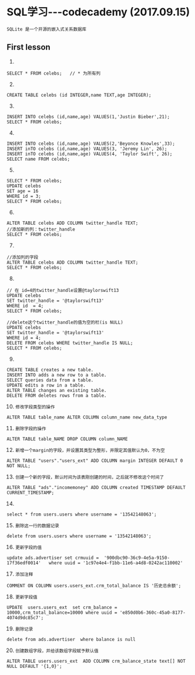 # SQL学习---codecademy (2017.09.15)
`SQLite 是一个开源的嵌入式关系数据库`
## First lesson
1. 
```
SELECT * FROM celebs;   // * 为所有列
```
2. 
```
CREATE TABLE celebs (id INTEGER,name TEXT,age INTEGER);
```
3.
```
INSERT INTO celebs (id,name,age) VALUES(1,'Justin Bieber',21);
SELECT * FROM celebs;
```
4.
```
INSERT INTO celebs (id,name,age) VALUES(2,'Beyonce Knowles',33);
INSERT inTO celebs (id,name,age) VALUES(3, 'Jeremy Lin', 26);
INSERT inTO celebs (id,name,age) VALUES(4, 'Taylor Swift', 26);
SELECT name FROM celebs;
```
5. 
```
SELECT * FROM celebs;
UPDATE celebs
SET age = 16
WHERE id = 3;
SELECT * FROM celebs;
```
6. 
```
ALTER TABLE celebs ADD COLUMN twitter_handle TEXT;
//添加新的列：twitter_handle
SELECT * FROM celebs;
```
7. 
```
//添加列的字段
ALTER TABLE celebs ADD COLUMN twitter_handle TEXT;
SELECT * FROM celebs;
```
8. 
```
// 在 id=4的twitter_handle设置@taylorswift13
UPDATE celebs                
SET twitter_handle = '@taylorswift13'
WHERE id  = 4;
SELECT * FROM celebs;
```
```
//delete这个twitter_handle的值为空的栏(is NULL)
UPDATE celebs
SET twitter_handle = '@taylorswift13'
WHERE id = 4;
DELETE FROM celebs WHERE twitter_handle IS NULL;
SELECT * FROM celebs;
```
9. 
```
CREATE TABLE creates a new table.
INSERT INTO adds a new row to a table.
SELECT queries data from a table.
UPDATE edits a row in a table.
ALTER TABLE changes an existing table.
DELETE FROM deletes rows from a table.
```
10. `修改字段类型的操作` 
```   
ALTER TABLE table_name ALTER COLUMN column_name new_data_type 
```
11. `删除字段的操作`
```   
ALTER TABLE table_NAME DROP COLUMN column_NAME   
```
12. `新增一个margin的字段，并设置其类型为整形，并限定其值默认为0，不为空`
```
ALTER TABLE "users"."users_ext" ADD COLUMN margin INTEGER DEFAULT 0 NOT NULL;
```
13. `创建一个新的字段，默认时间为该表刚创建的时间，之后就不修改这个时间了`
```
ALTER TABLE "ads"."incomemoney" ADD COLUMN created TIMESTAMP DEFAULT CURRENT_TIMESTAMP;
```
14. 
```
select * from users.users where username = '13542148063';
```
15. `删除这一行的数据记录`
```
delete from users.users where username = '13542148063'; 
```
16. `更新字段的值`
```
update ads.advertiser set crmuuid =  '900dbc90-36c9-4e5a-9150-17f36edf0014'   where uuid = '1c97e4e4-f1bb-11e6-a4d8-0242ac110002'
```
17. `添加注释`
```
COMMENT ON COLUMN users.users_ext.crm_total_balance IS '历史总余额';
```
18. `更新字段值`
```
UPDATE  users.users_ext  set crm_balance = 10000,crm_total_balance=10000 where uuid = 'e850d0b6-360c-45a0-8177-4074d9dc85c7';
```
19. `删除记录`
```
delete from ads.advertiser  where balance is null
```
20. `创建数组字段，并给该数组字段赋予默认值`
```
ALTER TABLE users.users_ext  ADD COLUMN crm_balance_state text[] NOT NULL DEFAULT '{1,0}';
```